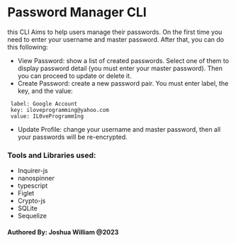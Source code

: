 # Password Manager CLI

this CLI Aims to help users manage their passwords. On the first time you need to enter your username and master password. After that, you can do this following:

-   View Password: show a list of created passwords. Select one of them to display password detail (you must enter your master password). Then you can proceed to update or delete it.
-   Create Password: create a new password pair. You must enter label, the key, and the value:

```
 label: Google Account
 key: iloveprogramming@yahoo.com
 value: IL0veProgramm1ng
```

-   Update Profile: change your username and master password, then all your passwords will be re-encrypted.

### Tools and Libraries used:

-   Inquirer-js
-   nanospinner
-   typescript
-   Figlet
-   Crypto-js
-   SQLite
-   Sequelize

#### Authored By: Joshua William @2023
